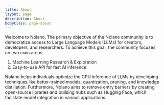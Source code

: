 ```yaml
---
title: About
layout: page
description: About
bodyClass: page-about
---
```


Welcome to Nolano,
The primary objective of the Nolano community is to democratize access to Large Language Models (LLMs) for creators, developers, and researchers. To achieve this goal, the community focuses on two main areas: 

1. Machine Learning Research & Exploration 
2. Easy-to-use API for fast AI inference.

Nolano helps individuals optimize the CPU inference of LLMs by developing techniques like better-trained models, quantization, pruning, and knowledge distillation. Furthermore, Nolano aims to remove entry barriers by creating open-source libraries and building hubs such as Hugging Face, which facilitate model integration in various applications.